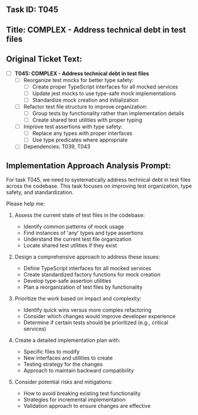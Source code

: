 ## Task ID: T045

## Title: COMPLEX - Address technical debt in test files

## Original Ticket Text:

- [ ] **T045: COMPLEX - Address technical debt in test files**
  - [ ] Reorganize test mocks for better type safety:
    - [ ] Create proper TypeScript interfaces for all mocked services
    - [ ] Update jest mocks to use type-safe mock implementations
    - [ ] Standardize mock creation and initialization
  - [ ] Refactor test file structure to improve organization:
    - [ ] Group tests by functionality rather than implementation details
    - [ ] Create shared test utilities with proper typing
  - [ ] Improve test assertions with type safety:
    - [ ] Replace any types with proper interfaces
    - [ ] Use type predicates where appropriate
  - [ ] Dependencies: T039, T043

## Implementation Approach Analysis Prompt:

For task T045, we need to systematically address technical debt in test files across the codebase. This task focuses on improving test organization, type safety, and standardization.

Please help me:

1. Assess the current state of test files in the codebase:

   - Identify common patterns of mock usage
   - Find instances of 'any' types and type assertions
   - Understand the current test file organization
   - Locate shared test utilities if they exist

2. Design a comprehensive approach to address these issues:

   - Define TypeScript interfaces for all mocked services
   - Create standardized factory functions for mock creation
   - Develop type-safe assertion utilities
   - Plan a reorganization of test files by functionality

3. Prioritize the work based on impact and complexity:

   - Identify quick wins versus more complex refactoring
   - Consider which changes would improve developer experience
   - Determine if certain tests should be prioritized (e.g., critical services)

4. Create a detailed implementation plan with:

   - Specific files to modify
   - New interfaces and utilities to create
   - Testing strategy for the changes
   - Approach to maintain backward compatibility

5. Consider potential risks and mitigations:
   - How to avoid breaking existing test functionality
   - Strategies for incremental implementation
   - Validation approach to ensure changes are effective
